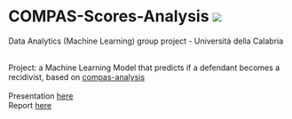 # COMPAS-Scores-Analysis <a href="https://hits.seeyoufarm.com"><img src="https://hits.seeyoufarm.com/api/count/incr/badge.svg?url=https%3A%2F%2Fgithub.com%2Fgiadagabriele%2FCOMPAS-Scores-Analysis&count_bg=%23FF7500&title_bg=%23B7B7B7&icon=&icon_color=%23E7E7E7&title=hits&edge_flat=false"/></a>
Data Analytics (Machine Learning) group project - Università della Calabria

<br>
Project: a Machine Learning Model that predicts if a defendant becomes a recidivist, based on <a href="https://github.com/propublica/compas-analysis">compas-analysis</a>
<br><br>
Presentation <a href="https://github.com/giadagabriele/COMPAS-Scores-Analysis/blob/main/CompasScores_404NameNotFound_MLProject2122/Doc/404NameNotFound_ProjectPresentation.pdf">here</a> <br>
Report <a href="https://github.com/giadagabriele/COMPAS-Scores-Analysis/blob/main/CompasScores_404NameNotFound_MLProject2122/Doc/CompasScores_404NameNotFound_MLReport.pdf">here</a>
